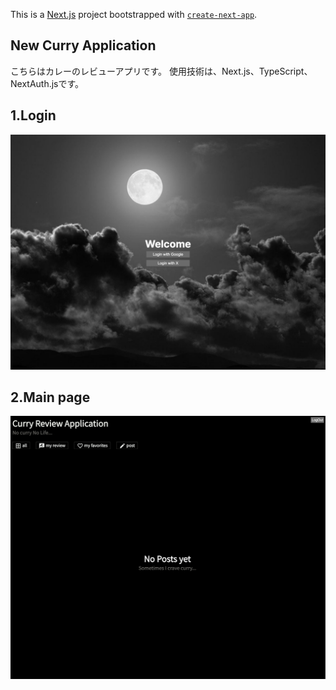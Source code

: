 This is a [Next.js](https://nextjs.org/) project bootstrapped with [`create-next-app`](https://github.com/vercel/next.js/tree/canary/packages/create-next-app).

## New Curry Application

こちらはカレーのレビューアプリです。
使用技術は、Next.js、TypeScript、NextAuth.jsです。

## 1.Login

![Alt text](public/readme1.png)

## 2.Main page
![Alt text](public/readme2.png)
